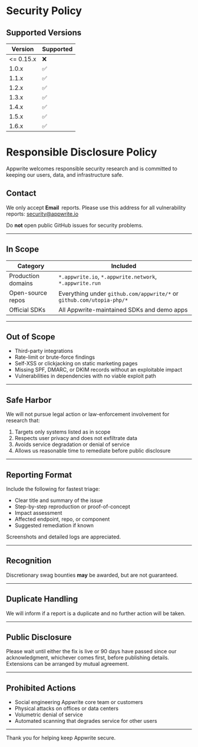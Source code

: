 # Security Policy

## Supported Versions

| Version   | Supported          |
| --------- | ------------------ |
| <= 0.15.x | :x:                |
| 1.0.x     | :white_check_mark: |
| 1.1.x     | :white_check_mark: |
| 1.2.x     | :white_check_mark: |
| 1.3.x     | :white_check_mark: |
| 1.4.x     | :white_check_mark: |
| 1.5.x     | :white_check_mark: |
| 1.6.x     | :white_check_mark: |

# Responsible Disclosure Policy

Appwrite welcomes responsible security research and is committed to keeping our users, data, and infrastructure safe.

## Contact

We only accept **Email** reports. Please use this address for all vulnerability reports: security@appwrite.io  

Do **not** open public GitHub issues for security problems.

---

## In Scope

| Category           | Included |
|--------------------|----------|
| Production domains | `*.appwrite.io`, `*.appwrite.network`, `*.appwrite.run` |
| Open-source repos  | Everything under `github.com/appwrite/*` or `github.com/utopia-php/*`|
| Official SDKs      | All Appwrite-maintained SDKs and demo apps |

---

## Out of Scope

* Third-party integrations
* Rate-limit or brute-force findings 
* Self-XSS or clickjacking on static marketing pages
* Missing SPF, DMARC, or DKIM records without an exploitable impact
* Vulnerabilities in dependencies with no viable exploit path

---

## Safe Harbor

We will not pursue legal action or law-enforcement involvement for research that:

1. Targets only systems listed as in scope  
2. Respects user privacy and does not exfiltrate data  
3. Avoids service degradation or denial of service  
4. Allows us reasonable time to remediate before public disclosure  

---

## Reporting Format

Include the following for fastest triage:

* Clear title and summary of the issue
* Step-by-step reproduction or proof-of-concept
* Impact assessment
* Affected endpoint, repo, or component
* Suggested remediation if known

Screenshots and detailed logs are appreciated.

---

## Recognition

Discretionary swag bounties **may** be awarded, but are not guaranteed.

---

## Duplicate Handling

We will inform if a report is a duplicate and no further action will be taken.

---

## Public Disclosure

Please wait until either the fix is live or 90 days have passed since our acknowledgment, whichever comes first, before publishing details. Extensions can be arranged by mutual agreement.

---

## Prohibited Actions

* Social engineering Appwrite core team or customers
* Physical attacks on offices or data centers
* Volumetric denial of service
* Automated scanning that degrades service for other users

---

Thank you for helping keep Appwrite secure.
